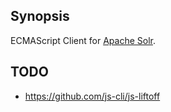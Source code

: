 ## Synopsis

ECMAScript Client for [Apache Solr](http://lucene.apache.org/solr/).

## TODO

* https://github.com/js-cli/js-liftoff